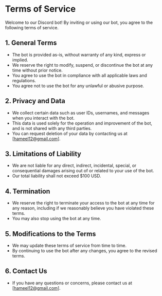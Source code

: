 # Terms of Service

Welcome to our Discord bot! By inviting or using our bot, you agree to the following terms of service.

## 1. General Terms
- The bot is provided as-is, without warranty of any kind, express or implied.
- We reserve the right to modify, suspend, or discontinue the bot at any time without prior notice.
- You agree to use the bot in compliance with all applicable laws and regulations.
- You agree not to use the bot for any unlawful or abusive purpose.

## 2. Privacy and Data
- We collect certain data such as user IDs, usernames, and messages when you interact with the bot.
- This data is used solely for the operation and improvement of the bot, and is not shared with any third parties.
- You can request deletion of your data by contacting us at [hameel12@gmail.com].

## 3. Limitations of Liability
- We are not liable for any direct, indirect, incidental, special, or consequential damages arising out of or related to your use of the bot.
- Our total liability shall not exceed $100 USD.

## 4. Termination
- We reserve the right to terminate your access to the bot at any time for any reason, including if we reasonably believe you have violated these terms.
- You may also stop using the bot at any time.

## 5. Modifications to the Terms
- We may update these terms of service from time to time.
- By continuing to use the bot after any changes, you agree to the revised terms.

## 6. Contact Us
- If you have any questions or concerns, please contact us at [hameel12@gmail.com].

